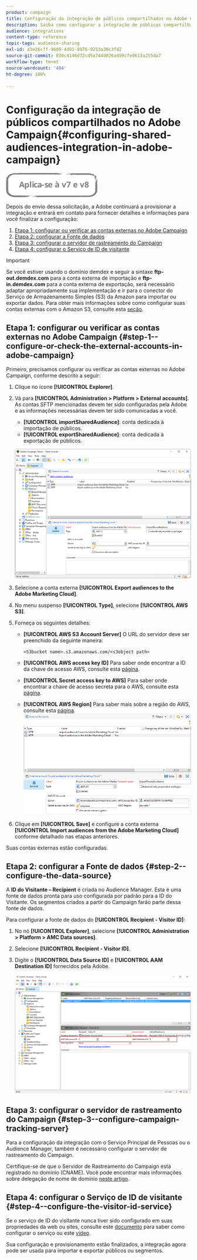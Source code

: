 ```yaml
---
product: campaign
title: Configuração da integração de públicos compartilhados no Adobe Campaign
description: Saiba como configurar a integração de públicos compartilhada
audience: integrations
content-type: reference
topic-tags: audience-sharing
exl-id: a3e26cff-9609-4d91-8976-9213a30c3fd2
source-git-commit: 830c4146d72cd5a744d026a499cfe8613a255da7
workflow-type: tm+mt
source-wordcount: '484'
ht-degree: 100%

---
```


# Configuração da integração de públicos compartilhados no Adobe Campaign{#configuring-shared-audiences-integration-in-adobe-campaign}

![](../../assets/common.svg)

Depois do envio dessa solicitação, a Adobe continuará a provisionar a integração e entrará em contato para fornecer detalhes e informações para você finalizar a configuração:

1. [Etapa 1: configurar ou verificar as contas externas no Adobe Campaign](#step-1--configure-or-check-the-external-accounts-in-adobe-campaign)
1. [Etapa 2: configurar a Fonte de dados](#step-2--configure-the-data-source)
1. [Etapa 3: configurar o servidor de rastreamento do Campaign](#step-3--configure-campaign-tracking-server)
1. [Etapa 4: configurar o Serviço de ID de visitante](#step-4--configure-the-visitor-id-service)

>[!IMPORTANT]
>
>Se você estiver usando o domínio demdex e seguir a sintaxe **ftp-out.demdex.com** para a conta externa de importação e **ftp-in.demdex.com** para a conta externa de exportação, será necessário adaptar apropriadamente sua implementação e ir para o conector do Serviço de Armazenamento Simples (S3) da Amazon para importar ou exportar dados. Para obter mais informações sobre como configurar suas contas externas com o Amazon S3, consulte esta [seção](../../integrations/using/configuring-shared-audiences-integration-in-adobe-campaign.md#step-1--configure-or-check-the-external-accounts-in-adobe-campaign).

## Etapa 1: configurar ou verificar as contas externas no Adobe Campaign {#step-1--configure-or-check-the-external-accounts-in-adobe-campaign}

Primeiro, precisamos configurar ou verificar as contas externas no Adobe Campaign, conforme descrito a seguir:

1. Clique no ícone **[!UICONTROL Explorer]**.
1. Vá para **[!UICONTROL Administration > Platform > External accounts]**. As contas SFTP mencionadas devem ter sido configuradas pela Adobe e as informações necessárias devem ter sido comunicadas a você.

   * **[!UICONTROL importSharedAudience]**: conta dedicada à importação de públicos.
   * **[!UICONTROL exportSharedAudience]**: conta dedicada à exportação de públicos.

   ![](assets/aam_config_1.png)

1. Selecione a conta externa **[!UICONTROL Export audiences to the Adobe Marketing Cloud]**.

1. No menu suspenso **[!UICONTROL Type]**, selecione **[!UICONTROL AWS S3]**.

1. Forneça os seguintes detalhes:

   * **[!UICONTROL AWS S3 Account Server]**
O URL do servidor deve ser preenchido da seguinte maneira:

      ```
      <S3bucket name>.s3.amazonaws.com/<s3object path>
      ```

   * **[!UICONTROL AWS access key ID]**
Para saber onde encontrar a ID da chave de acesso AWS, consulte esta [página](https://docs.aws.amazon.com/general/latest/gr/aws-sec-cred-types.html#access-keys-and-secret-access-keys).

   * **[!UICONTROL Secret access key to AWS]**
Para saber onde encontrar a chave de acesso secreta para o AWS, consulte esta [página](https://aws.amazon.com/fr/blogs/security/wheres-my-secret-access-key/).

   * **[!UICONTROL AWS Region]**
Para saber mais sobre a região do AWS, consulte esta [página](https://aws.amazon.com/about-aws/global-infrastructure/regions_az/).
   ![](assets/aam_config_2.png)

1. Clique em **[!UICONTROL Save]** e configure a conta externa **[!UICONTROL Import audiences from the Adobe Marketing Cloud]** conforme detalhado nas etapas anteriores.

Suas contas externas estão configuradas.

## Etapa 2: configurar a Fonte de dados {#step-2--configure-the-data-source}

A **ID do Visitante – Recipient** é criada no Audience Manager. Esta é uma fonte de dados pronta para uso configurada por padrão para a ID do Visitante. Os segmentos criados a partir do Campaign farão parte dessa fonte de dados.

Para configurar a fonte de dados do **[!UICONTROL Recipient - Visitor ID]**:

1. No nó **[!UICONTROL Explorer]**, selecione **[!UICONTROL Administration > Platform > AMC Data sources]**.
1. Selecione **[!UICONTROL Recipient - Visitor ID]**.
1. Digite o **[!UICONTROL Data Source ID]** e **[!UICONTROL AAM Destination ID]** fornecidos pela Adobe.

   ![](assets/aam_config_3.png)

## Etapa 3: configurar o servidor de rastreamento do Campaign {#step-3--configure-campaign-tracking-server}

Para a configuração da integração com o Serviço Principal de Pessoas ou o Audience Manager, também é necessário configurar o servidor de rastreamento do Campaign.

Certifique-se de que o Servidor de Rastreamento do Campaign está registrado no domínio (CNAME). Você pode encontrar mais informações sobre delegação de nome de domínio [neste artigo](https://experienceleague.adobe.com/docs/control-panel/using/subdomains-and-certificates/setting-up-new-subdomain.html?lang=pt-BR).

## Etapa 4: configurar o Serviço de ID de visitante {#step-4--configure-the-visitor-id-service}

Se o serviço de ID do visitante nunca tiver sido configurado em suas propriedades da web ou sites, consulte este [documento](https://experienceleague.adobe.com/docs/id-service/using/implementation/setup-aam-analytics.html?lang=pt-BR) para saber como configurar o serviço ou este [vídeo](https://helpx.adobe.com/marketing-cloud/how-to/email-marketing.html#step-two).

Sua configuração e provisionamento estão finalizados, a integração agora pode ser usada para importar e exportar públicos ou segmentos.

